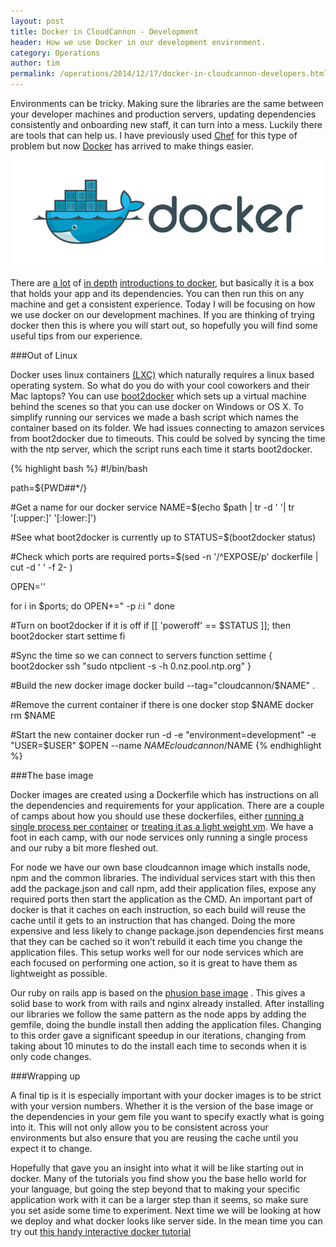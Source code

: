 ```yaml
---
layout: post
title: Docker in CloudCannon - Development
header: How we use Docker in our development environment.
category: Operations
author: tim
permalink: /operations/2014/12/17/docker-in-cloudcannon-developers.html 
---
```


Environments can be tricky. Making sure the libraries are the same between your developer machines and production servers, updating dependencies consistently and onboarding new staff, it can turn into a mess. Luckily there are tools that can help us. I have previously used [Chef](https://www.chef.io/chef/) for this type of problem but now [Docker](https://www.docker.com/) has arrived to make things easier.

<img src="/img/blog/operations/dockerlogo.png" alt="The docker logo">

There are [a lot](https://www.docker.com/whatisdocker/) of [in depth](http://www.zdnet.com/article/what-is-docker-and-why-is-it-so-darn-popular/) [introductions to docker](http://developerblog.redhat.com/2014/05/15/practical-introduction-to-docker-containers/), but basically it is a box that holds your app and its dependencies. You can then run this on any machine and get a consistent experience. Today I will be focusing on how we use docker on our development machines. If you are thinking of trying docker then this is where you will start out, so hopefully you will find some useful tips from our experience.

###Out of Linux

Docker uses linux containers [(LXC)](https://linuxcontainers.org/) which naturally requires a linux based operating system. So what do you do with your cool coworkers and their Mac laptops? You can use [boot2docker](https://github.com/boot2docker/boot2docker) which sets up a virtual machine behind the scenes so that you can use docker on Windows or OS X. To simplify running our services we made a bash script which names the container based on its folder. We had issues connecting to amazon services from boot2docker due to timeouts. This could be solved by syncing the time with the ntp server, which the script runs each time it starts boot2docker.


{% highlight bash %}
#!/bin/bash

path=${PWD##*/}

#Get a name for our docker service
NAME=$(echo $path | tr -d ' '| tr '[:upper:]' '[:lower:]')

#See what boot2docker is currently up to
STATUS=$(boot2docker status)

#Check which ports are required
ports=$(sed -n '/^EXPOSE/p' dockerfile | cut -d ' ' -f 2- )

OPEN=''

for i in $ports; do
 OPEN+=" -p $i:$i "
done

#Turn on boot2docker if it is off
if [[ 'poweroff' == $STATUS ]]; then
  boot2docker start
  settime
fi

#Sync the time so we can connect to servers
function settime {
  boot2docker ssh "sudo ntpclient -s -h 0.nz.pool.ntp.org"
}

#Build the new docker image
docker build --tag="cloudcannon/$NAME" .

#Remove the current container if there is one
docker stop $NAME
docker rm $NAME

#Start the new container
docker run -d -e "environment=development" -e "USER=$USER" $OPEN --name $NAME cloudcannon/$NAME
{% endhighlight %}

###The base image

Docker images are created using a Dockerfile which has instructions on all the dependencies and requirements for your application. There are a couple of camps about how you should use these dockerfiles, either [running a single process per container](https://docs.docker.com/articles/dockerfile_best-practices/) or [treating it as a light weight vm](http://phusion.github.io/baseimage-docker/). We have a foot in each camp, with our node services only running a single process and our ruby a bit more fleshed out.

For node we have our own base cloudcannon image which installs node, npm and the common libraries. The individual services start with this then add the package.json and call npm, add their application files, expose any required ports then start the application as the CMD. An important part of docker is that it caches on each instruction, so each build will reuse the cache until it gets to an instruction that has changed. Doing the more expensive and less likely to change package.json dependencies first means that they can be cached so it won’t rebuild it each time you change the application files. This setup works well for our node services which are each focused on performing one action, so it is great to have them as lightweight as possible.

Our ruby on rails app is based on the [phusion base image](https://github.com/phusion/passenger-docker) . This gives a solid base to work from with rails and nginx already installed. After installing our libraries we follow the same pattern as the node apps by adding the gemfile, doing the bundle install then adding the application files. Changing to this order gave a significant speedup in our iterations, changing from taking about 10 minutes to do the install each time to seconds when it is only code changes.

###Wrapping up

A final tip is it is especially important with your docker images is to be strict with your version numbers. Whether it is the version of the base image or the dependencies in your gem file you want to specify exactly what is going into it. This will not only allow you to be consistent across your environments but also ensure that you are reusing the cache until you expect it to change.

Hopefully that gave you an insight into what it will be like starting out in docker. Many of the tutorials you find show you the base hello world for your language, but going the step beyond that to making your specific application work with it can be a larger step than it seems, so make sure you set aside some time to experiment. Next time we will be looking at how we deploy and what docker looks like server side. In the mean time you can try out [this handy interactive docker tutorial](https://www.docker.com/tryit/?utm_source=rainforestqa&utm_medium=link&utm_campaign=deployment-academy)
